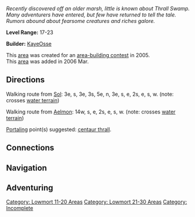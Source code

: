 *Recently discovered off an older marsh, little is known about Thrall
Swamp. Many adventurers have entered, but few have returned to tell the
tale. Rumors abound about fearsome creatures and riches galore.*

**Level Range:** 17-23

**Builder:** [KayeOsse](User:KayeOsse "wikilink")

This [area](:Category:_Areas "wikilink") was created for an
[area-building contest](Area-Building_Contests "wikilink") in 2005.  
This [area](:Category:_Areas "wikilink") was added in 2006 Mar.  

## Directions

Walking route from [Sol](Sol "wikilink"): 3e, s, 3e, 3s, 5e, n, 3e, s,
e, 2s, e, s, w. (note: crosses [water
terrain](Water_Terrain "wikilink"))

Walking route from [Aelmon](Aelmon "wikilink"): 14w, s, e, 2s, e, s, w.
(note: crosses [water terrain](Water_Terrain "wikilink"))

[Portaling](Portal "wikilink") point(s) suggested: [centaur
thrall](Centaur_Thrall "wikilink").

## Connections

## Navigation

## Adventuring

[Category: Lowmort 11-20
Areas](Category:_Lowmort_11-20_Areas "wikilink") [Category: Lowmort
21-30 Areas](Category:_Lowmort_21-30_Areas "wikilink") [Category:
Incomplete](Category:_Incomplete "wikilink")
